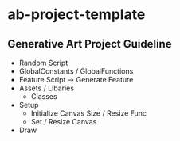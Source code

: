 # ab-project-template



## Generative Art Project Guideline

* Random Script
* GlobalConstants / GlobalFunctions
* Feature Script -> Generate Feature
* Assets / Libaries
  * Classes
* Setup
  * Initialize Canvas Size / Resize Func
  * Set / Resize Canvas
* Draw